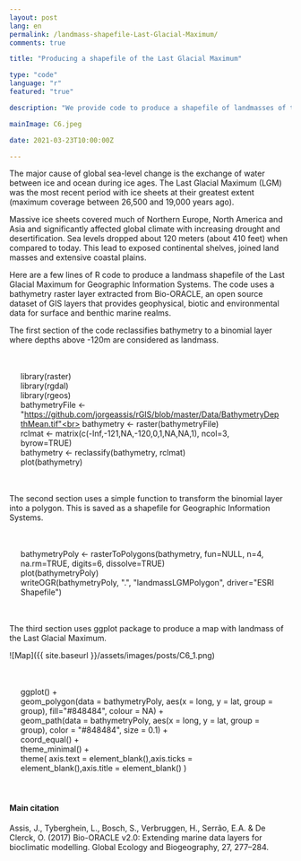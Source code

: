 ```yaml
---
layout: post
lang: en
permalink: /landmass-shapefile-Last-Glacial-Maximum/
comments: true

title: "Producing a shapefile of the Last Glacial Maximum"

type: "code"
language: "r"
featured: "true"

description: "We provide code to produce a shapefile of landmasses of the Last Glacial Maximum."

mainImage: C6.jpeg

date: 2021-03-23T10:00:00Z

---
```


The major cause of global sea-level change is the exchange of water between ice and ocean during ice ages. The Last Glacial Maximum (LGM) was the most recent period with ice sheets at their greatest extent (maximum coverage between 26,500 and 19,000 years ago).

Massive ice sheets covered much of Northern Europe, North America and Asia and significantly affected global climate with increasing drought and desertification. Sea levels dropped about 120 meters (about 410 feet) when compared to today. This lead to exposed continental shelves, joined land masses and extensive coastal plains.

Here are a few lines of R code to produce a landmass shapefile of the Last Glacial Maximum for Geographic Information Systems. The code uses a bathymetry raster layer extracted from Bio-ORACLE, an open source dataset of GIS layers that provides geophysical, biotic and environmental data for surface and benthic marine realms.

The first section of the code reclassifies bathymetry to a binomial layer where depths above -120m are considered as landmass.

<div style="padding: 20px" class="border-radius-05 bg-gray font-family-secondary font-small text-dark">

library(raster)<br>
library(rgdal)<br>
library(rgeos)<br>
bathymetryFile <- "https://github.com/jorgeassis/rGIS/blob/master/Data/BathymetryDepthMean.tif"<br>
bathymetry <- raster(bathymetryFile)<br>
rclmat <- matrix(c(-Inf,-121,NA,-120,0,1,NA,NA,1), ncol=3, byrow=TRUE)<br>
bathymetry <- reclassify(bathymetry, rclmat)<br>
plot(bathymetry)<br>

</div>

The second section uses a simple function to transform the binomial layer into a polygon. This is saved as a shapefile for Geographic Information Systems.

<div style="padding: 20px" class="border-radius-05 bg-gray font-family-secondary font-small text-dark">

bathymetryPoly <- rasterToPolygons(bathymetry, fun=NULL, n=4, na.rm=TRUE, digits=6, dissolve=TRUE)<br>
plot(bathymetryPoly)<br>
writeOGR(bathymetryPoly, ".", "landmassLGMPolygon", driver="ESRI Shapefile")<br>

</div>

The third section uses ggplot package to produce a map with landmass of the Last Glacial Maximum.

![Map]({{ site.baseurl }}/assets/images/posts/C6_1.png)

<div style="padding: 20px" class="border-radius-05 bg-gray font-family-secondary font-small text-dark">

ggplot() +<br>
  geom_polygon(data = bathymetryPoly, aes(x = long, y = lat, group = group), fill="#848484", colour = NA) +<br>
 geom_path(data = bathymetryPoly, aes(x = long, y = lat, group = group), color = "#848484", size = 0.1) +<br>
  coord_equal() +<br>
  theme_minimal() +<br>
  theme( axis.text = element_blank(),axis.ticks = element_blank(),axis.title = element_blank() )

</div>

<h4>Main citation</h4>

Assis, J., Tyberghein, L., Bosch, S., Verbruggen, H., Serrão, E.A. & De Clerck, O. (2017) Bio-ORACLE v2.0: Extending marine data layers for bioclimatic modelling. Global Ecology and Biogeography, 27, 277–284.
